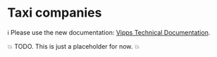 <!-- START_METADATA
---
title: Taxi companies
pagination_next: null
pagination_prev: null
draft: true
---
END_METADATA -->

# Taxi companies

<!-- START_COMMENT -->

ℹ️ Please use the new documentation:
[Vipps Technical Documentation](https://vippsas.github.io/vipps-developer-docs/).

<!-- END_COMMENT -->

💥 TODO. This is just a placeholder for now. 💥
